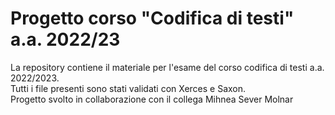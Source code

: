 # Progetto corso "Codifica di testi" a.a. 2022/23
La repository contiene il materiale per l'esame del corso codifica di testi a.a. 2022/2023.<br/>
Tutti i file presenti sono stati validati con Xerces e Saxon. <br/>
Progetto svolto in collaborazione con il collega Mihnea Sever Molnar <br/>
